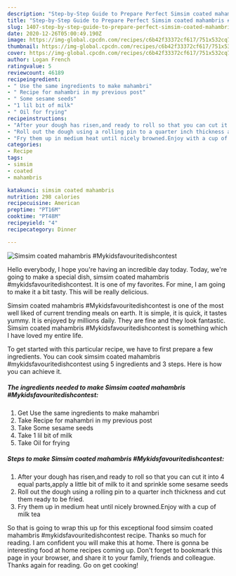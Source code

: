```yaml
---
description: "Step-by-Step Guide to Prepare Perfect Simsim coated mahambris #Mykidsfavouritedishcontest"
title: "Step-by-Step Guide to Prepare Perfect Simsim coated mahambris #Mykidsfavouritedishcontest"
slug: 1407-step-by-step-guide-to-prepare-perfect-simsim-coated-mahambris-mykidsfavouritedishcontest
date: 2020-12-26T05:00:49.190Z
image: https://img-global.cpcdn.com/recipes/c6b42f33372cf617/751x532cq70/simsim-coated-mahambris-mykidsfavouritedishcontest-recipe-main-photo.jpg
thumbnail: https://img-global.cpcdn.com/recipes/c6b42f33372cf617/751x532cq70/simsim-coated-mahambris-mykidsfavouritedishcontest-recipe-main-photo.jpg
cover: https://img-global.cpcdn.com/recipes/c6b42f33372cf617/751x532cq70/simsim-coated-mahambris-mykidsfavouritedishcontest-recipe-main-photo.jpg
author: Logan French
ratingvalue: 5
reviewcount: 46189
recipeingredient:
- " Use the same ingredients to make mahambri"
- " Recipe for mahambri in my previous post"
- " Some sesame seeds"
- "1 lil bit of milk"
- " Oil for frying"
recipeinstructions:
- "After your dough has risen,and ready to roll so that you can cut it into 4 equal parts,apply a little bit of milk to it and sprinkle some sesame seeds"
- "Roll out the dough using a rolling pin to a quarter inch thickness and cut them ready to be fried."
- "Fry them up in medium heat until nicely browned.Enjoy with a cup of milk tea"
categories:
- Recipe
tags:
- simsim
- coated
- mahambris

katakunci: simsim coated mahambris 
nutrition: 298 calories
recipecuisine: American
preptime: "PT16M"
cooktime: "PT48M"
recipeyield: "4"
recipecategory: Dinner

---
```



![Simsim coated mahambris #Mykidsfavouritedishcontest](https://img-global.cpcdn.com/recipes/c6b42f33372cf617/751x532cq70/simsim-coated-mahambris-mykidsfavouritedishcontest-recipe-main-photo.jpg)

Hello everybody, I hope you're having an incredible day today. Today, we're going to make a special dish, simsim coated mahambris #mykidsfavouritedishcontest. It is one of my favorites. For mine, I am going to make it a bit tasty. This will be really delicious.

Simsim coated mahambris #Mykidsfavouritedishcontest is one of the most well liked of current trending meals on earth. It is simple, it is quick, it tastes yummy. It is enjoyed by millions daily. They are fine and they look fantastic. Simsim coated mahambris #Mykidsfavouritedishcontest is something which I have loved my entire life.




To get started with this particular recipe, we have to first prepare a few ingredients. You can cook simsim coated mahambris #mykidsfavouritedishcontest using 5 ingredients and 3 steps. Here is how you can achieve it.

<!--inarticleads1-->

##### The ingredients needed to make Simsim coated mahambris #Mykidsfavouritedishcontest:

1. Get  Use the same ingredients to make mahambri
1. Take  Recipe for mahambri in my previous post
1. Take  Some sesame seeds
1. Take 1 lil bit of milk
1. Take  Oil for frying




<!--inarticleads2-->

##### Steps to make Simsim coated mahambris #Mykidsfavouritedishcontest:

1. After your dough has risen,and ready to roll so that you can cut it into 4 equal parts,apply a little bit of milk to it and sprinkle some sesame seeds
1. Roll out the dough using a rolling pin to a quarter inch thickness and cut them ready to be fried.
1. Fry them up in medium heat until nicely browned.Enjoy with a cup of milk tea




So that is going to wrap this up for this exceptional food simsim coated mahambris #mykidsfavouritedishcontest recipe. Thanks so much for reading. I am confident you will make this at home. There is gonna be interesting food at home recipes coming up. Don't forget to bookmark this page in your browser, and share it to your family, friends and colleague. Thanks again for reading. Go on get cooking!
